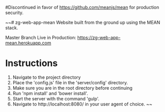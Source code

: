 #Discontinued in favor of https://github.com/meanjs/mean for production security.

~~# zg-web-app-mean
Website built from the ground up using the MEAN stack.

Master Branch Live in Production: https://zg-web-app-mean.herokuapp.com

# Instructions
1. Navigate to the project directory
2. Place the 'config.js' file in the 'server/config' directory.
3. Make sure you are in the root directory before continuing
4. Run 'npm install' and 'bower install'.
5. Start the server with the command 'gulp'.
6. Navigate to http://localhost:8080/ in your user agent of choice.
~~
